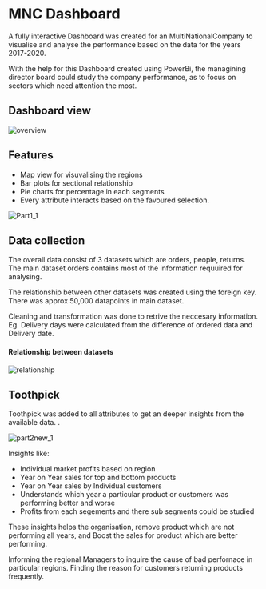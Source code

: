 
# MNC Dashboard

A fully interactive Dashboard was created for an MultiNationalCompany to visualise and analyse the performance based on the data for the years 2017-2020.

With the help for this Dashboard created using PowerBi, the managining director board could study the company performance, as to focus on sectors which need attention the most.


## Dashboard view

![overview](https://user-images.githubusercontent.com/94764266/147798947-8e37c40c-a0ee-4239-b0d0-cd72d44b1c2c.png)


## Features

- Map view for visuvalising the regions
- Bar plots for sectional relationship
- Pie charts for percentage in each segments
- Every attribute interacts based on the favoured selection.

![Part1_1](https://user-images.githubusercontent.com/94764266/147839217-c808ce8b-cf54-472f-b5cc-3a6ea0e474b8.gif)

## Data collection

The overall data consist of 3 datasets which are orders, people, returns. The main dataset orders contains most of the information requuired for analysing. 

The relationship between other datasets was created using the foreign key. There was approx 50,000 datapoints in main dataset.

Cleaning and transformation was done to retrive the neccesary information. Eg. Delivery days were calculated from the difference of ordered data and Delivery date. 





#### Relationship between datasets
![relationship](https://user-images.githubusercontent.com/94764266/147799668-fed27b8b-46c7-4dea-b0ee-95ba300c18c5.png)


## Toothpick

Toothpick was added to all attributes to get an deeper insights  from the available data. .

![part2new_1](https://user-images.githubusercontent.com/94764266/147839225-15a2586d-1d04-4935-9b9f-aecd71dafecc.gif)



Insights like:
* Individual market profits based on region
* Year on Year sales for top and bottom products 
* Year on Year sales by Individual customers 
* Understands which year a particular product or customers was performing better and worse
* Profits from each segements and there sub segments could be studied

These insights helps the organisation, remove product which are not performing all years, and Boost the sales for product which are better performing.

Informing the regional Managers to inquire the cause of bad perfornace in particular regions. Finding the reason for customers returning products frequently.



